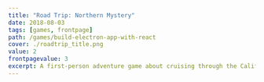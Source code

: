 ```yaml
---
title: "Road Trip: Northern Mystery"
date: 2018-08-03
tags: [games, frontpage]
path: /games/build-electron-app-with-react
cover: ./roadtrip_title.png
value: 2
frontpagevalue: 3
excerpt: A first-person adventure game about cruising through the California countryside and learning the legend of your mysterious grandmother.
---
```

